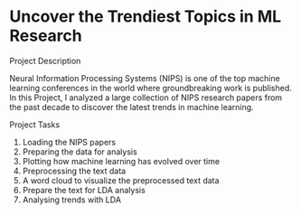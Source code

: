 # Uncover the Trendiest Topics in ML Research


Project Description


Neural Information Processing Systems (NIPS) is one of the top machine learning conferences in the world where groundbreaking work is published. In this Project, I analyzed a large collection of NIPS research papers from the past decade to discover the latest trends in machine learning.


Project Tasks

1. Loading the NIPS papers
2. Preparing the data for analysis
3. Plotting how machine learning has evolved over time
4. Preprocessing the text data
5. A word cloud to visualize the preprocessed text data
6. Prepare the text for LDA analysis
7. Analysing trends with LDA
